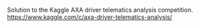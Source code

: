 Solution to the Kaggle AXA driver telematics analysis competition.  
https://www.kaggle.com/c/axa-driver-telematics-analysis/
